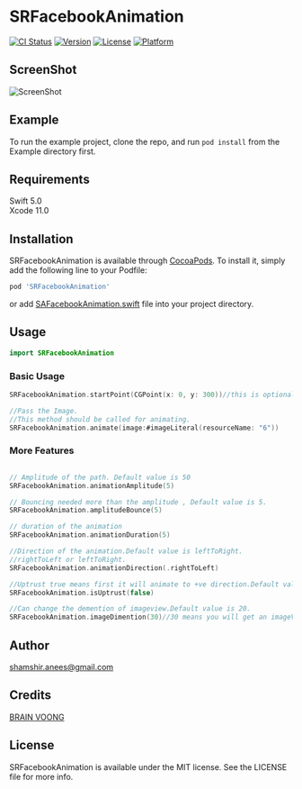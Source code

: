 # SRFacebookAnimation

[![CI Status](http://img.shields.io/travis/shamshiranees/SRFacebookAnimation.svg?style=flat)](https://travis-ci.org/shamshiranees/SRFacebookAnimation)
[![Version](https://img.shields.io/cocoapods/v/SRFacebookAnimation.svg?style=flat)](http://cocoapods.org/pods/SRFacebookAnimation)
[![License](https://img.shields.io/cocoapods/l/SRFacebookAnimation.svg?style=flat)](http://cocoapods.org/pods/SRFacebookAnimation)
[![Platform](https://img.shields.io/cocoapods/p/SRFacebookAnimation.svg?style=flat)](http://cocoapods.org/pods/SRFacebookAnimation)


## ScreenShot
![ScreenShot](https://raw.githubusercontent.com/shamshiranees/SRFacebookAnimation/master/Example/SRFacebookAnimation/screenShot2.png)
## Example

To run the example project, clone the repo, and run `pod install` from the Example directory first.

## Requirements

Swift 5.0 <br>
Xcode 11.0 <br>

## Installation

SRFacebookAnimation is available through [CocoaPods](http://cocoapods.org). To install
it, simply add the following line to your Podfile:

```ruby
pod 'SRFacebookAnimation'
```
or add [SAFacebookAnimation.swift](https://github.com/shamshiranees/SRFacebookAnimation/blob/master/SRFacebookAnimation/Classes/SRFacebookAnimation.swift) file into your project directory.

## Usage
```swift
import SRFacebookAnimation
```

### Basic Usage
```swift
SRFacebookAnimation.startPoint(CGPoint(x: 0, y: 300))//this is optional default location is (x: 0, y: 200)

//Pass the Image.
//This method should be called for animating.
SRFacebookAnimation.animate(image:#imageLiteral(resourceName: "6"))
```
###  More Features
```swift

// Amplitude of the path. Default value is 50
SRFacebookAnimation.animationAmplitude(5)

// Bouncing needed more than the amplitude , Default value is 5.
SRFacebookAnimation.amplitudeBounce(5)

// duration of the animation
SRFacebookAnimation.animationDuration(5)

//Direction of the animation.Default value is leftToRight.
//rightToLeft or leftToRight.
SRFacebookAnimation.animationDirection(.rightToLeft)

//Uptrust true means first it will animate to +ve direction.Default value is true.
SRFacebookAnimation.isUptrust(false)

//Can change the demention of imageview.Default value is 20.
SRFacebookAnimation.imageDimention(30)//30 means you will get an imageView of demention 30x30


```

## Author
 shamshir.anees@gmail.com
 
 ## Credits
 [BRAIN VOONG](https://www.letsbuildthatapp.com)
## License

SRFacebookAnimation is available under the MIT license. See the LICENSE file for more info.
